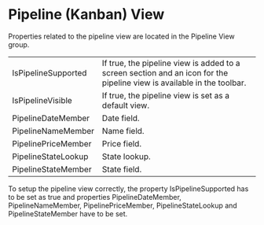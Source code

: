 # Pipeline (Kanban) View

Properties related to the pipeline view are located in the Pipeline View group.

|                     |                                                                                                                        |
|---------------------|------------------------------------------------------------------------------------------------------------------------|
| IsPipelineSupported | If true, the pipeline view is added to a screen section and an icon for the pipeline view is available in the toolbar. |
| IsPipelineVisible   | If true, the pipeline view is set as a default view.                                                                   |
| PipelineDateMember  | Date field.                                                                                                            |
| PipelineNameMember  | Name field.                                                                                                            |
| PipelinePriceMember | Price field.                                                                                                           |
| PipelineStateLookup | State lookup.                                                                                                          |
| PipelineStateMember | State field.                                                                                                           |

To setup the pipeline view correctly, the property IsPipelineSupported has to be set as true and properties PipelineDateMember, PipelineNameMember, PipelinePriceMember, PipelineStateLookup and PipelineStateMember have to be set.
